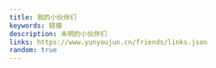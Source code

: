 ```yaml
---
title: 我的小伙伴们
keywords: 链接
description: 未明的小伙伴们
links: https://www.yunyoujun.cn/friends/links.json
random: true
---
```


<YunLinks :links="frontmatter.links" :random="frontmatter.random" />
